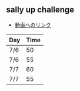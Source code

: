## sally up challenge

* [動画へのリンク](https://youtu.be/wSQE5rHq-Jo)

|  Day | Time |
| ---- | ---- |
|  7/6 |  50  |
|  7/6 |  55  |
|  7/7 |  60  |
|  7/7 |  55  |